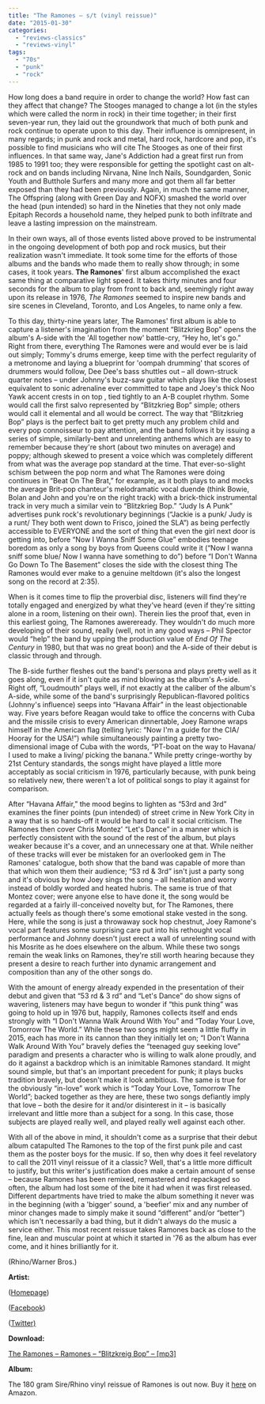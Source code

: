 ```yaml
---
title: "The Ramones – s/t (vinyl reissue)"
date: "2015-01-30"
categories: 
  - "reviews-classics"
  - "reviews-vinyl"
tags: 
  - "70s"
  - "punk"
  - "rock"
---
```


How long does a band require in order to change the world? How fast can they affect that change? The Stooges managed to change a lot (in the styles which were called the norm in rock) in their time together; in their first seven-year run, they laid out the groundwork that much of both punk and rock continue to operate upon to this day. Their influence is omnipresent, in many regards; in punk and rock and metal, hard rock, hardcore and pop, it's possible to find musicians who will cite The Stooges as one of their first influences. In that same way, Jane's Addiction had a great first run from 1985 to 1991 too; they were responsible for getting the spotlight cast on alt-rock and on bands including Nirvana, Nine Inch Nails, Soundgarden, Sonic Youth and Butthole Surfers and many more and got them all far better exposed than they had been previously. Again, in much the same manner, The Offspring (along with Green Day and NOFX) smashed the world over the head (pun intended) so hard in the Nineties that they not only made Epitaph Records a household name, they helped punk to both infiltrate and leave a lasting impression on the mainstream.

In their own ways, all of those events listed above proved to be instrumental in the ongoing development of both pop and rock musics, but their realization wasn't immediate. It took some time for the efforts of those albums and the bands who made them to really show through; in some cases, it took years. **The Ramones**' first album accomplished the exact same thing at comparative light speed. It takes thirty minutes and four seconds for the album to play from front to back and, seemingly right away upon its release in 1976, _The_ _Ramones_ seemed to inspire new bands and sire scenes in Cleveland, Toronto, and Los Angeles, to name only a few.

To this day, thirty-nine years later, The Ramones' first album is able to capture a listener's imagination from the moment “Blitzkrieg Bop” opens the album's A-side with the 'All together now' battle-cry, “Hey ho, let's go.” Right from there, everything The Ramones were and would ever be is laid out simply; Tommy's drums emerge, keep time with the perfect regularity of a metronome and laying a blueprint for 'oompah drumming' that scores of drummers would follow, Dee Dee's bass shuttles out – all down-struck quarter notes – under Johnny's buzz-saw guitar which plays like the closest equivalent to sonic adrenaline ever committed to tape and Joey's thick Noo Yawk accent crests in on top , tied tightly to an A-B couplet rhythm. Some would call the first salvo represented by “Blitzkrieg Bop” simple; others would call it elemental and all would be correct. The way that “Blitzkrieg Bop” plays is the perfect bait to get pretty much any problem child and every pop connoisseur to pay attention, and the band follows it by issuing a series of simple, similarly-bent and unrelenting anthems which are easy to remember because they're short (about two minutes on average) and poppy; although skewed to present a voice which was completely different from what was the average pop standard at the time. That ever-so-slight schism between the pop norm and what The Ramones were doing continues in “Beat On The Brat,” for example, as it both plays to and mocks the average Brit-pop chanteur's melodramatic vocal duende (think Bowie, Bolan and John and you're on the right track) with a brick-thick instrumental track in very much a similar vein to “Blitzkrieg Bop.” “Judy Is A Punk” advertises punk rock's revolutionary beginnings (“Jackie is a punk/ Judy is a runt/ They both went down to Frisco, joined the SLA”) as being perfectly accessible to EVERYONE and the sort of thing that even the girl next door is getting into, before “Now I Wanna Sniff Some Glue” embodies teenage boredom as only a song by boys from Queens could write it (“Now I wanna sniff some blue/ Now I wanna have something to do”) before “I Don't Wanna Go Down To The Basement” closes the side with the closest thing The Ramones would ever make to a genuine meltdown (it's also the longest song on the record at 2:35).

When is it comes time to flip the proverbial disc, listeners will find they're totally engaged and energized by what they've heard (even if they're sitting alone in a room, listening on their own). Therein lies the proof that, even in this earliest going, The Ramones awereready. They wouldn't do much more developing of their sound, really (well, not in any good ways – Phil Spector would “help” the band by upping the production value of _End Of The Century_ in 1980, but that was no great boon) and the A-side of their debut is classic through and through.

The B-side further fleshes out the band's persona and plays pretty well as it goes along, even if it isn't quite as mind blowing as the album's A-side. Right off, “Loudmouth” plays well, if not exactly at the caliber of the album's A-side, while some of the band's surprisingly Republican-flavored politics (Johnny's influence) seeps into “Havana Affair” in the least objectionable way. Five years before Reagan would take to office the concerns with Cuba and the missile crisis to every American dinnertable, Joey Ramone wraps himself in the American flag (telling lyric: “Now I'm a guide for the CIA/ Hooray for the USA!”) while simultaneously painting a pretty two-dimensional image of Cuba with the words, “PT-boat on the way to Havana/ I used to make a living/ picking the banana.” While pretty cringe-worthy by 21st Century standards, the songs might have played a little more acceptably as social criticism in 1976, particularly because, with punk being so relatively new, there weren't a lot of political songs to play it against for comparison.

After “Havana Affair,” the mood begins to lighten as “53rd and 3rd” examines the finer points (pun intended) of street crime in New York City in a way that is so hands-off it would be hard to call it social criticism. The Ramones then cover Chris Montez' “Let's Dance” in a manner which is perfectly consistent with the sound of the rest of the album, but plays weaker because it's a cover, and an unnecessary one at that. While neither of these tracks will ever be mistaken for an overlooked gem in The Ramones' catalogue, both show that the band was capable of more than that which won them their audience; “53 rd & 3rd” isn't just a party song and it's obvious by how Joey sings the song – all hesitation and worry instead of boldly worded and heated hubris. The same is true of that Montez cover; were anyone else to have done it, the song would be regarded at a fairly ill-conceived novelty but, for The Ramones, there actually feels as though there's some emotional stake vested in the song. Here, while the song is just a throwaway sock hop chestnut, Joey Ramone's vocal part features some surprising care put into his rethought vocal performance and Johnny doesn't just erect a wall of unrelenting sound with his Mosrite as he does elsewhere on the album. While these two songs remain the weak links on Ramones, they're still worth hearing because they present a desire to reach further into dynamic arrangement and composition than any of the other songs do.

With the amount of energy already expended in the presentation of their debut and given that “53 rd & 3 rd” and “Let's Dance” do show signs of wavering, listeners may have begun to wonder if “this punk thing” was going to hold up in 1976 but, happily, Ramones collects itself and ends strongly with “I Don't Wanna Walk Around With You” and “Today Your Love, Tomorrow The World.” While these two songs might seem a little fluffy in 2015, each has more in its cannon than they initially let on; “I Don't Wanna Walk Around With You” bravely defies the “teenaged guy seeking love” paradigm and presents a character who is willing to walk alone proudly, and do it against a backdrop which is an inimitable Ramones standard. It might sound simple, but that's an important precedent for punk; it plays bucks tradition bravely, but doesn't make it look ambitious. The same is true for the obviously “in-love” work which is “Today Your Love, Tomorrow The World”; backed together as they are here, these two songs defiantly imply that love – both the desire for it and/or disinterest in it – is basically irrelevant and little more than a subject for a song. In this case, those subjects are played really well, and played really well against each other.

With all of the above in mind, it shouldn't come as a surprise that their debut album catapulted The Ramones to the top of the first punk pile and cast them as the poster boys for the music. If so, then why does it feel revelatory to call the 2011 vinyl reissue of it a classic? Well, that's a little more difficult to justify, but this writer's justification does make a certain amount of sense – because Ramones has been remixed, remastered and repackaged so often, the album had lost some of the bite it had when it was first released. Different departments have tried to make the album something it never was in the beginning (with a 'bigger' sound, a 'beefier' mix and any number of minor changes made to simply make it sound “different” and/or “better”) which isn't necessarily a bad thing, but it didn't always do the music a service either. This most recent reissue takes Ramones back as close to the fine, lean and muscular point at which it started in '76 as the album has ever come, and it hines brilliantly for it.

(Rhino/Warner Bros.)

**Artist:**

([Homepage](http://ramones.com/))

([Facebook](https://www.facebook.com/theramones))

([Twitter)](https://twitter.com/ramonesofficial)

**Download:**

[The Ramones – Ramones – “Blitzkreig Bop” – \[mp3\]](http://www.groundcontrolmag.com/music/Ramones-Blitzkrieg_Bop.mp3)

**Album:**

The 180 gram Sire/Rhino vinyl reissue of Ramones is out now. Buy it [here](http://www.amazon.com/Ramones-180-Gram-Vinyl/dp/B0052T7IC2/ref=sr_1_1?ie=UTF8&qid=1422070512&sr=8-1&keywords=ramones+vinyl) on Amazon.
